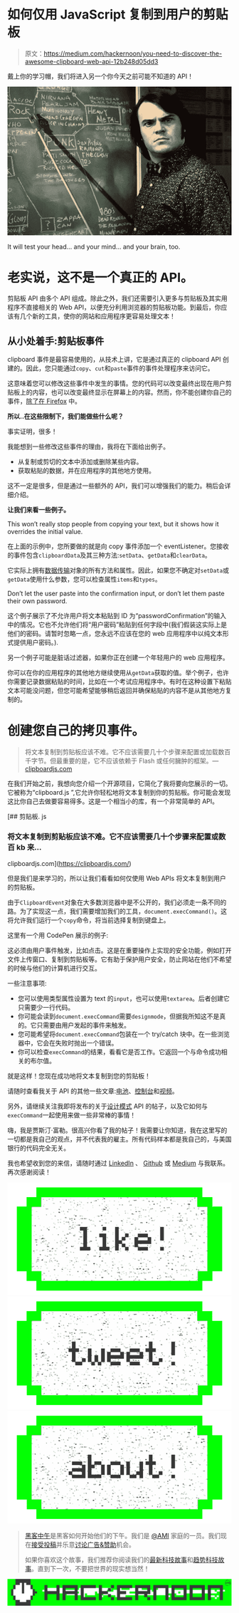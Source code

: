 # 如何仅用 JavaScript 复制到用户的剪贴板

> 原文：<https://medium.com/hackernoon/you-need-to-discover-the-awesome-clipboard-web-api-12b248d05dd3>

戴上你的学习帽，我们将进入另一个你今天之前可能不知道的 API！

![](img/4c1a92d25509b6821e9fbcbbdc785592.png)

It will test your head… and your mind… and your brain, too.

# 老实说，这不是一个真正的 API。

剪贴板 API 由多个 API 组成。除此之外，我们还需要引入更多与剪贴板及其实用程序不直接相关的 Web API，以便充分利用浏览器的剪贴板功能。到最后，你应该有几个新的工具，使你的网站和应用程序更容易处理文本！

## **从小处着手:剪贴板事件**

clipboard 事件是最容易使用的，从技术上讲，它是通过真正的 clipboard API 创建的。因此，您只能通过`copy`、`cut`和`paste`事件的事件处理程序来访问它。

这意味着您可以修改这些事件中发生的事情。您的代码可以改变最终出现在用户剪贴板上的内容，也可以改变最终显示在屏幕上的内容。然而，你不能创建你自己的事件，[除了在 Firefox](http://caniuse.com/#search=clipboardevent) 中。

**所以..在这些限制下，我们能做些什么呢？**

事实证明，很多！

我能想到一些修改这些事件的理由，我将在下面给出例子。

*   从复制或剪切的文本中添加或删除某些内容。
*   获取粘贴的数据，并在应用程序的其他地方使用。

这不一定是很多，但是通过一些额外的 API，我们可以增强我们的能力。稍后会详细介绍。

**让我们来看一些例子。**

This won’t really stop people from copying your text, but it shows how it overrides the initial value.

在上面的示例中，您所要做的就是向 copy 事件添加一个 eventListener。您接收的事件包含`clipboardData`及其三种方法:`setData`、`getData`和`clearData`。

它实际上拥有[数据传输](https://html.spec.whatwg.org/multipage/interaction.html#datatransfer)对象的所有方法和属性。因此，如果您不确定对`setData`或`getData`使用什么参数，您可以检查属性`items`和`types`。

Don’t let the user paste into the confirmation input, or don’t let them paste their own password.

这个例子展示了不允许用户将文本粘贴到 ID 为“passwordConfirmation”的输入中的情况。它也不允许他们将“用户密码”粘贴到任何字段中(我们假装这实际上是他们的密码。请暂时忽略一点，您永远不应该在您的 web 应用程序中以纯文本形式提供用户密码。).

另一个例子可能是脏话过滤器，如果你正在创建一个年轻用户的 web 应用程序。

你可以在你的应用程序的其他地方继续使用从`getData`获取的值。举个例子，也许你需要记录数据粘贴的时间，比如在一个考试应用程序中。有时在这种设置下粘贴文本可能没问题，但您可能希望能够稍后返回并确保粘贴的内容不是从其他地方复制的。

# 创建您自己的拷贝事件。

> 将文本复制到剪贴板应该不难。它不应该需要几十个步骤来配置或加载数百千字节。但最重要的是，它不应该依赖于 Flash 或任何臃肿的框架。—[clipboardjs.com](https://clipboardjs.com/)

在我们开始之前，我想向您介绍一个开源项目，它简化了我将要向您展示的一切。它被称为“clipboard.js ”,它允许你轻松地将文本复制到你的剪贴板。你可能会发现这比你自己去做要容易得多。这是一个相当小的库，有一个非常简单的 API。

[](https://clipboardjs.com/) [## 剪贴板. js

### 将文本复制到剪贴板应该不难。它不应该需要几十个步骤来配置或数百 kb 来…

clipboardjs.com](https://clipboardjs.com/) 

但是我们是来学习的，所以让我们看看如何仅使用 Web APIs 将文本复制到用户的剪贴板。

由于`ClipboardEvent`对象在大多数浏览器中是不公开的，我们必须走一条不同的路。为了实现这一点，我们需要增加我们的工具，`document.execCommand()`。这将允许我们运行一个`copy`命令，将当前选择复制到键盘上。

这里有一个用 CodePen 展示的例子:

这必须由用户事件触发，比如点击。这是在重要操作上实现的安全功能，例如打开文件上传窗口、复制到剪贴板等。它有助于保护用户安全，防止网站在他们不希望的时候与他们的计算机进行交互。

一些注意事项:

*   您可以使用类型属性设置为 text 的`input`，也可以使用`textarea`。后者创建它只需要少一行代码。
*   你可能会读到`document.execCommand`需要`designmode`，但据我所知这不是真的。它只需要由用户发起的事件来触发。
*   您可能希望将`document.execCommand`包装在一个 try/catch 块中。在一些浏览器中，它会在失败时抛出一个错误。
*   你可以检查`execCommand`的结果，看看它是否工作。它返回一个与命令成功相关的布尔值。

就是这样！您现在成功地将文本复制到您的剪贴板！

请随时查看我关于 API 的其他一些文章:[电池](https://hackernoon.com/javascript-apis-battery-c72baa74c203#.u4mh0vg6h)、[控制台](https://hackernoon.com/javascript-apis-console-23ebce270419#.cheoig9tu)和[视频](/@justindanielfuller/javascript-apis-video-api-db803f9fd1b7#.f1y9dbzuk)。

另外，请继续关注我即将发布的关于[设计模式](https://developer.mozilla.org/en-US/docs/Web/API/Document/designMode) API 的帖子，以及它如何与`execCommand`一起使用来做一些非常棒的事情！

嗨，我是贾斯汀·富勒。很高兴你看了我的帖子！我需要让你知道，我在这里写的一切都是我自己的观点，并不代表我的雇主。所有代码样本都是我自己的，与美国银行的代码完全无关。

我也希望收到您的来信，请随时通过 [LinkedIn](https://www.linkedin.com/in/justin-fuller-8726b2b1/) 、 [Github](https://github.com/justindfuller) 或 [Medium](/@justindanielfuller) 与我联系。再次感谢阅读！

[![](img/50ef4044ecd4e250b5d50f368b775d38.png)](http://bit.ly/HackernoonFB)[![](img/979d9a46439d5aebbdcdca574e21dc81.png)](https://goo.gl/k7XYbx)[![](img/2930ba6bd2c12218fdbbf7e02c8746ff.png)](https://goo.gl/4ofytp)

> [黑客中午](http://bit.ly/Hackernoon)是黑客如何开始他们的下午。我们是 [@AMI](http://bit.ly/atAMIatAMI) 家庭的一员。我们现在[接受投稿](http://bit.ly/hackernoonsubmission)并乐意[讨论广告&赞助](mailto:partners@amipublications.com)机会。
> 
> 如果你喜欢这个故事，我们推荐你阅读我们的[最新科技故事](http://bit.ly/hackernoonlatestt)和[趋势科技故事](https://hackernoon.com/trending)。直到下一次，不要把世界的现实想当然！

![](img/be0ca55ba73a573dce11effb2ee80d56.png)